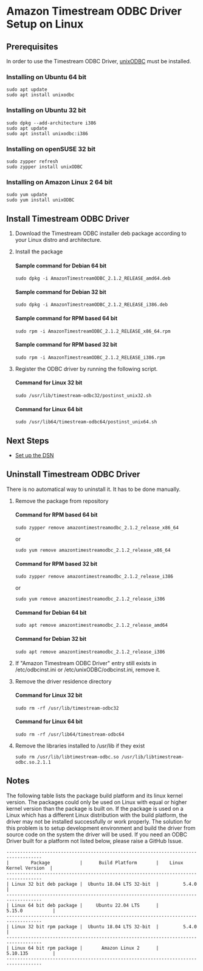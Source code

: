 # Amazon Timestream ODBC Driver Setup on Linux 

## Prerequisites
In order to use the Timestream ODBC Driver, [unixODBC](http://www.unixodbc.org/) must be installed.

### Installing on Ubuntu 64 bit

```
sudo apt update
sudo apt install unixodbc
```

### Installing on Ubuntu 32 bit

```
sudo dpkg --add-architecture i386
sudo apt update
sudo apt install unixodbc:i386
```

### Installing on openSUSE 32 bit
```
sudo zypper refresh
sudo zypper install unixODBC
```

### Installing on Amazon Linux 2 64 bit

```
sudo yum update
sudo yum install unixODBC
```

## Install Timestream ODBC Driver
1. Download the Timestream ODBC installer deb package according to your Linux distro and architecture.
2. Install the package

    #### Sample command for Debian 64 bit 
    ```
    sudo dpkg -i AmazonTimestreamODBC_2.1.2_RELEASE_amd64.deb
    ```

    #### Sample command for Debian 32 bit 
    ```
    sudo dpkg -i AmazonTimestreamODBC_2.1.2_RELEASE_i386.deb
    ```

    #### Sample command for RPM based 64 bit
    ```
    sudo rpm -i AmazonTimestreamODBC_2.1.2_RELEASE_x86_64.rpm
    ```

    #### Sample command for RPM based 32 bit
    ```
    sudo rpm -i AmazonTimestreamODBC_2.1.2_RELEASE_i386.rpm
    ```

3. Register the ODBC driver by running the following script.
    #### Command for Linux 32 bit
    ```
    sudo /usr/lib/timestream-odbc32/postinst_unix32.sh
    ```

    #### Command for Linux 64 bit
    ```
    sudo /usr/lib64/timestream-odbc64/postinst_unix64.sh
    ```

## Next Steps

- [Set up the DSN](linux-dsn-configuration.md)

## Uninstall Timestream ODBC Driver
There is no automatical way to uninstall it. It has to be done manually.
1. Remove the package from repository

    #### Command for RPM based 64 bit
    ```
    sudo zypper remove amazontimestreamodbc_2.1.2_release_x86_64
    ```
    or

    ```
    sudo yum remove amazontimestreamodbc_2.1.2_release_x86_64
    ```

    #### Command for RPM based 32 bit
    ```
    sudo zypper remove amazontimestreamodbc_2.1.2_release_i386
    ```
    or

    ```
    sudo yum remove amazontimestreamodbc_2.1.2_release_i386
    ```

    #### Command for Debian 64 bit
    ```
    sudo apt remove amazontimestreamodbc_2.1.2_release_amd64
    ```

    #### Command for Debian 32 bit
    ```
    sudo apt remove amazontimestreamodbc_2.1.2_release_i386
    ```

2. If "Amazon Timestream ODBC Driver" entry still exists in /etc/odbcinst.ini or /etc/unixODBC/odbcinst.ini, remove it.
3. Remove the driver residence directory
    #### Command for Linux 32 bit
    ```
    sudo rm -rf /usr/lib/timestream-odbc32
    ```

    #### Command for Linux 64 bit
    ```
    sudo rm -rf /usr/lib64/timestream-odbc64
    ```

4. Remove the libraries installed to /usr/lib if they exist
    ```
    sudo rm /usr/lib/libtimestream-odbc.so /usr/lib/libtimestream-odbc.so.2.1.1
    ```



## Notes
The following table lists the package build platform and its linux kernel version. The packages could only be used on Linux with equal or higher kernel version than the package is built on. If the package is used on a Linux which has a different Linux distribution with the build platform, the driver may not be installed successfully or work properly. The solution for this problem is to setup development environment and build the driver from source code on the system the driver will be used. If you need an ODBC Driver built for a platform not listed below, please raise a GitHub Issue.

```
-----------------------------------------------------------------------------------
|        Package           |      Build Platform       |    Linux Kernel Version  |
-----------------------------------------------------------------------------------
| Linux 32 bit deb package |  Ubuntu 18.04 LTS 32-bit  |         5.4.0            |        
-----------------------------------------------------------------------------------
| Linux 64 bit deb package |     Ubuntu 22.04 LTS      |         5.15.0           |
-----------------------------------------------------------------------------------
| Linux 32 bit rpm package |  Ubuntu 18.04 LTS 32-bit  |         5.4.0            |
-----------------------------------------------------------------------------------
| Linux 64 bit rpm package |       Amazon Linux 2      |         5.10.135         |
-----------------------------------------------------------------------------------
```
